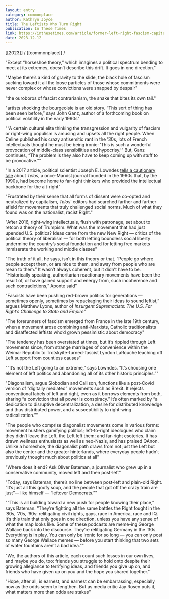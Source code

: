 ```yaml
---
layout: entry
category: commonplace
author: Kathryn Joyce
title: The Leftists Who Turn Right
publication: In These Times
link: https://inthesetimes.com/article/former-left-right-fascism-capitalism-horseshoe-theory
date: 2023-12-12
---
```


[[2023]] / [[commonplace]] / 

"Except ​“horseshoe theory,” which imagines a political spectrum bending to meet at its extremes, doesn’t describe this drift. It goes in one direction."

"Maybe there’s a kind of gravity to the slide, the black hole of fascism sucking toward it all the loose particles of those whose commitments were never complex or whose convictions were snapped by despair"

"the ouroboros of fascist contrarianism, the snake that bites its own tail."

"artists shocking the bourgeoisie is an old story. ​“This sort of thing has been seen before,” says John Ganz, author of a forthcoming book on political volatility in the early 1990s"

"​“A certain cultural elite thinking the transgression and vulgarity of fascism or right-wing populism is amusing and upsets all the right people. When Celine published his crazy antisemitic rant in the ​’30s, lots of French intellectuals thought he must be being ironic: ​‘This is such a wonderful provocation of middle-class sensibilities and hypocrisy.’” But, Ganz continues, ​“The problem is they also have to keep coming up with stuff to be provocative.”"

"In a 2017 article, political scientist Joseph E. Lowndes [tells a cautionary tale](https://scholarsbank.uoregon.edu/xmlui/bitstream/handle/1794/24431/konturen_v9_jlowndes.pdf?sequence=1&isAllowed=y) about *Telos*, a once-Marxist journal founded in the 1960s that, by the 1990s, had become home to far-right thinkers who provided the intellectual backbone for the alt-right"

"Frustrated by their sense that all forms of dissent were co-opted and neutralized by capitalism, *Telos*’ editors had searched farther and farther afield for movements that truly challenged social norms. Much of what they found was on the nationalist, racist Right."

"After 2016, right-wing intellectuals, flush with patronage, set about to retcon a theory of Trumpism. What was the movement that had just upended U.S. politics? Ideas came from the new New Right — critics of the political theory of liberalism — for both letting boundless social liberty undermine the country’s social foundation and for letting free markets immiserate the working and middle classes"

"The truth of it all, he says, isn’t in this theory or that. ​“People go where people accept them, or are nice to them, and away from people who are mean to them.” It wasn’t always coherent, but it didn’t have to be. ​“Historically speaking, authoritarian reactionary movements have been the result of, or have gained support and energy from, such incoherence and such contradictions,” Aponte said"

"Fascists have been pushing red-brown politics for generations — sometimes openly, sometimes by repackaging their ideas to sound leftist,” argues Matthew Lyons, author of *Insurgent Supremacists: The U.S. Far Right’s Challenge to State and Empire*"

"The forerunners of fascism emerged from France in the late 19th century, when a movement arose combining anti-Marxists, Catholic traditionalists and disaffected leftists who’d grown pessimistic about democracy"

"The tendency has been overstated at times, but it’s rippled through Left movements since, from strange marriages of convenience within the Weimar Republic to Trotskyite-turned-fascist Lyndon LaRouche leaching off Left support from countless causes"

"“It’s not the Left going to an extreme,” says Lowndes. ​“It’s choosing one element of left politics and abandoning all of its other historic principles.”"

"Diagonalism, argue Slobodian and Callison, functions like a post-Covid version of ​“digitally mediated” movements such as Brexit. It rejects conventional labels of left and right, even as it borrows elements from both, sharing ​“a conviction that all power is conspiracy.” It’s often marked by ​“a dedication to disruptive decentralization, a desire for distributed knowledge and thus distributed power, and a susceptibility to right-wing radicalization.”"

"The people who comprise diagonalist movements come in various forms: movement hustlers gamifying politics; left-to-right ideologues who claim they didn’t leave the Left, the Left left them; and far-right esoterics. It has drawn wellness enthusiasts as well as neo-Nazis, and has praised QAnon. Unlike a horseshoe, the diagonalist path draws from not just the Left but also the center and the greater hinterlands, where everyday people hadn’t previously thought much about politics at all"

"Where does it end? Ask Oliver Bateman, a journalist who grew up in a conservative community, moved left and then post-left"

"Today, says Bateman, there’s no line between post-left and plain-old Right. ​“It’s just all this goofy soup, and the people that got off the crazy train are just”— like himself — ​“leftover Democrats.”"

"“This is all building toward a new push for people knowing their place,” says Bateman. ​“They’re fighting all the same battles the Right fought in the ​’80s, ​’70s, ​’60s: relitigating civil rights, gays, race in America, race and IQ. It’s this train that only goes in one direction, unless you have any sense of what the map looks like. Some of these podcasts are meme-ing George Wallace back into the discourse. They’re relitigating Germany in the ​’30s. Everything is in play. You can only be ironic for so long — you can only post so many George Wallace memes — before you start thinking that two sets of water fountains aren’t a bad idea.”"

"We, the authors of this article, each count such losses in our own lives, and maybe you do, too: friends you struggle to hold onto despite their growing allegiance to terrifying ideas, and friends you give up on, and friends who have given up on you and the hope you shared together."

"Hope, after all, is earnest, and earnest can be embarrassing, especially now as the odds seem to lengthen. But as media critic Jay Rosen puts it, what matters more than odds are stakes"
